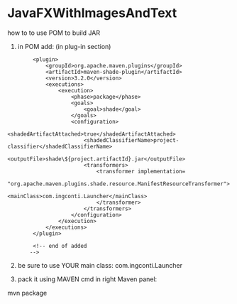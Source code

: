 # JavaFXWithImagesAndText

how to to use POM to build JAR


1) in POM add: (in plug-in section)


  <!-- added
            -->

            <plugin>
                <groupId>org.apache.maven.plugins</groupId>
                <artifactId>maven-shade-plugin</artifactId>
                <version>3.2.0</version>
                <executions>
                    <execution>
                        <phase>package</phase>
                        <goals>
                            <goal>shade</goal>
                        </goals>
                        <configuration>
                            <shadedArtifactAttached>true</shadedArtifactAttached>
                            <shadedClassifierName>project-classifier</shadedClassifierName>
                            <outputFile>shade\${project.artifactId}.jar</outputFile>
                            <transformers>
                                <transformer implementation=
                                                     "org.apache.maven.plugins.shade.resource.ManifestResourceTransformer">
                                    <mainClass>com.ingconti.Launcher</mainClass>
                                </transformer>
                            </transformers>
                        </configuration>
                    </execution>
                </executions>
            </plugin>

            <!-- end of added
           -->
        
        
 
 2) be sure to use YOUR main class:
  <mainClass>com.ingconti.Launcher</mainClass>
  
 3) pack it using MAVEN cmd in right Maven panel:
 
 mvn package
 
 
 
